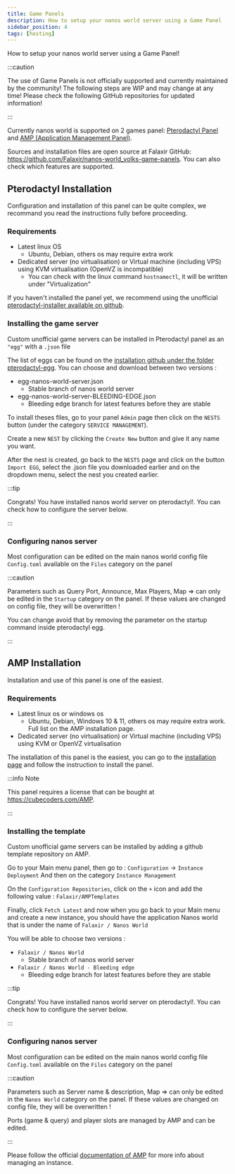 ```yaml
---
title: Game Panels
description: How to setup your nanos world server using a Game Panel
sidebar_position: 4
tags: [hosting]
---
```



How to setup your nanos world server using a Game Panel!

:::caution

The use of Game Panels is not officially supported and currently maintained by the community! The following steps are WIP and may change at any time! Please check the following GitHub repositories for updated information!

:::

Currently nanos world is supported on 2 games panel: [Pterodactyl Panel](https://pterodactyl.io) and [AMP (Application Management Panel)](https://cubecoders.com/AMP).

Sources and installation files are open source at Falaxir GitHub: https://github.com/Falaxir/nanos-world_yolks-game-panels. You can also check which features are supported.

## Pterodactyl Installation

Configuration and installation of this panel can be quite complex, we recommand you read the instructions fully before proceeding.

### Requirements

- Latest linux OS
    - Ubuntu, Debian, others os may require extra work
- Dedicated server (no virtualisation) or Virtual machine (including VPS) using KVM virtualisation (OpenVZ is incompatible)
    - You can check with the linux command `hostnamectl`, it will be written under "Virtualization"

If you haven't installed the panel yet, we recommend using the unofficial [pterodactyl-installer available on github](https://github.com/vilhelmprytz/pterodactyl-installer).

### Installing the game server

Custom unofficial game servers can be installed in Pterodactyl panel as an `"egg"` with a `.json` file

The list of eggs can be found on the [installation github under the folder pterodactyl-egg](https://github.com/Falaxir/nanos-world_yolks-game-panels/tree/master/pterodactyl-egg). You can choose and download between two versions :
- egg-nanos-world-server.json
    - Stable branch of nanos world server
- egg-nanos-world-server-BLEEDING-EDGE.json
    - Bleeding edge branch for latest features before they are stable

To install theses files, go to your panel `Admin` page then click on the `NESTS` button (under the category `SERVICE MANAGEMENT`).

Create a new `NEST` by clicking the `Create New` button and give it any name you want.

After the nest is created, go back to the `NESTS` page and click on the button `Import EGG`, select the .json file you downloaded earlier and on the dropdown menu, select the nest you created earlier.

:::tip

Congrats! You have installed nanos world server on pterodactyl!. You can check how to configure the server below.

:::

### Configuring nanos server

Most configuration can be edited on the main nanos world config file `Config.toml` available on the `Files` category on the panel

:::caution

Parameters such as Query Port, Announce, Max Players, Map => can only be edited in the `Startup` category on the panel. If these values are changed on config file, they will be overwritten !

You can change avoid that by removing the parameter on the startup command inside pterodactyl egg.

:::

## AMP Installation

Installation and use of this panel is one of the easiest. 

### Requirements

- Latest linux os or windows os
    - Ubuntu, Debian, Windows 10 & 11, others os may require extra work. Full list on the AMP installation page.
- Dedicated server (no virtualisation) or Virtual machine (including VPS) using KVM or OpenVZ virtualisation

The installation of this panel is the easiest, you can go to the [installation page](https://cubecoders.com/AMPInstall) and follow the instruction to install the panel.

:::info Note

This panel requires a license that can be bought at https://cubecoders.com/AMP.

:::

### Installing the template

Custom unofficial game servers can be installed by adding a github template repository on AMP.

Go to your Main menu panel, then go to : `Configuration` -> `Instance Deployment` And then on the category `Instance Management`

On the `Configuration Repositories`, click on the `+` icon and add the following value : `Falaxir/AMPTemplates`

Finally, click `Fetch Latest` and now when you go back to your Main menu and create a new instance, you should have the application Nanos world that is under the name of `Falaxir / Nanos World`

You will be able to choose two versions :
- `Falaxir / Nanos World`
    - Stable branch of nanos world server
- `Falaxir / Nanos World - Bleeding edge`
    - Bleeding edge branch for latest features before they are stable

:::tip

Congrats! You have installed nanos world server on pterodactyl!. You can check how to configure the server below.

:::

### Configuring nanos server

Most configuration can be edited on the main nanos world config file `Config.toml` available on the `Files` category on the panel

:::caution

Parameters such as Server name & description, Map => can only be edited in the `Nanos World` category on the panel. If these values are changed on config file, they will be overwritten !

Ports (game & query) and player slots are managed by AMP and can be edited. 

:::

Please follow the official [documentation of AMP](https://discourse.cubecoders.com/docs/) for more info about managing an instance.
